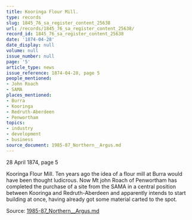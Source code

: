 ```yaml
---
title: Kooringa Flour Mill.
type: records
slug: 1845_76_sa_register_content_25638
url: /records/1845_76_sa_register_content_25638/
record_id: 1845_76_sa_register_content_25638
date: '1874-04-28'
date_display: null
volume: null
issue_number: null
page: '5'
article_type: news
issue_reference: 1874-04-28, page 5
people_mentioned:
- John Roach
- SAMA
places_mentioned:
- Burra
- Kooringa
- Redruth-Aberdeen
- Penwortham
topics:
- industry
- development
- business
source_document: 1985-87_Northern__Argus.md
---
```


28 April 1874, page 5

Kooringa Flour Mill.  Ten years ago the idea of a flour mill at Burra would have been thought ludicrous.  Now Mt john Roach of Penwortham has completed the purchase of a site from the SAMA in a central position between Kooringa and Redruth-Aberdeen and apparently intends to start building at once, having already got some material carted to the spot.

Source: [1985-87_Northern__Argus.md](/downloads/markdown/1985-87_Northern__Argus.md)
